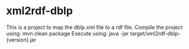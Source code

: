# xml2rdf-dblp
This is a project to map the dblp.xml file to a rdf file.
Compile the project using:
mvn clean package
Execute using:
java -jar target/xml2rdf-dblp-{version}.jar 
